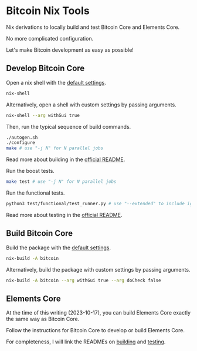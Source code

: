 # Bitcoin Nix Tools

Nix derivations to locally build and test Bitcoin Core and Elements Core.

No more complicated configuration.

Let's make Bitcoin development as easy as possible!

## Develop Bitcoin Core

Open a nix shell with the [default settings](https://github.com/uncomputable/bitcoin-nix-tools/blob/master/shell.nix#L1-L5).

```bash
nix-shell
```

Alternatively, open a shell with custom settings by passing arguments.

```bash
nix-shell --arg withGui true
```

Then, run the typical sequence of build commands.

```bash
./autogen.sh
./configure
make # use "-j N" for N parallel jobs
```

Read more about building in the [official README](https://github.com/bitcoin/bitcoin/blob/master/doc/build-unix.md).

Run the boost tests.

```bash
make test # use "-j N" for N parallel jobs
```

Run the functional tests.

```bash
python3 test/functional/test_runner.py # use "--extended" to include ignored tests
```

Read more about testing in the [official README](https://github.com/bitcoin/bitcoin/blob/master/test/README.md).

## Build Bitcoin Core

Build the package with the [default settings](https://github.com/uncomputable/bitcoin-nix-tools/blob/master/default.nix#L1-L6).

```bash
nix-build -A bitcoin
```

Alternatively, build the package with custom settings by passing arguments.

```bash
nix-build -A bitcoin --arg withGui true --arg doCheck false
```

## Elements Core

At the time of this writing (2023-10-17), you can build Elements Core exactly the same way as Bitcoin Core.

Follow the instructions for Bitcoin Core to develop or build Elements Core.

For completeness, I will link the READMEs on [building](https://github.com/ElementsProject/elements/blob/master/doc/build-unix.md) and [testing](https://github.com/ElementsProject/elements/blob/master/test/README.md).
